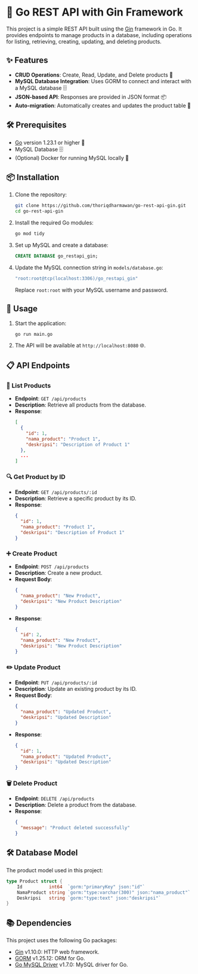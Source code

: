 # 🚀 Go REST API with Gin Framework

This project is a simple REST API built using the [Gin](https://gin-gonic.com/) framework in Go. It provides endpoints to manage products in a database, including operations for listing, retrieving, creating, updating, and deleting products.

## ✨ Features

- **CRUD Operations**: Create, Read, Update, and Delete products 📝
- **MySQL Database Integration**: Uses GORM to connect and interact with a MySQL database 🗄️
- **JSON-based API**: Responses are provided in JSON format 📦
- **Auto-migration**: Automatically creates and updates the product table 🔄

## 🛠️ Prerequisites

- [Go](https://golang.org/dl/) version 1.23.1 or higher 🚀
- MySQL Database 🗄️
- (Optional) Docker for running MySQL locally 🐳

## 📦 Installation

1. Clone the repository:

   ```bash
   git clone https://github.com/thoriqdharmawan/go-rest-api-gin.git
   cd go-rest-api-gin
   ```

2. Install the required Go modules:

   ```bash
   go mod tidy
   ```

3. Set up MySQL and create a database:

   ```sql
   CREATE DATABASE go_restapi_gin;
   ```

4. Update the MySQL connection string in `models/database.go`:
   ```go
   "root:root@tcp(localhost:3306)/go_restapi_gin"
   ```
   Replace `root:root` with your MySQL username and password.

## 🚀 Usage

1. Start the application:

   ```bash
   go run main.go
   ```

2. The API will be available at `http://localhost:8080` 🌐.

## 📋 API Endpoints

### 📄 List Products

- **Endpoint**: `GET /api/products`
- **Description**: Retrieve all products from the database.
- **Response**:
  ```json
  [
    {
      "id": 1,
      "nama_product": "Product 1",
      "deskripsi": "Description of Product 1"
    },
    ...
  ]
  ```

### 🔍 Get Product by ID

- **Endpoint**: `GET /api/products/:id`
- **Description**: Retrieve a specific product by its ID.
- **Response**:
  ```json
  {
    "id": 1,
    "nama_product": "Product 1",
    "deskripsi": "Description of Product 1"
  }
  ```

### ➕ Create Product

- **Endpoint**: `POST /api/products`
- **Description**: Create a new product.
- **Request Body**:
  ```json
  {
    "nama_product": "New Product",
    "deskripsi": "New Product Description"
  }
  ```
- **Response**:
  ```json
  {
    "id": 2,
    "nama_product": "New Product",
    "deskripsi": "New Product Description"
  }
  ```

### ✏️ Update Product

- **Endpoint**: `PUT /api/products/:id`
- **Description**: Update an existing product by its ID.
- **Request Body**:
  ```json
  {
    "nama_product": "Updated Product",
    "deskripsi": "Updated Description"
  }
  ```
- **Response**:
  ```json
  {
    "id": 1,
    "nama_product": "Updated Product",
    "deskripsi": "Updated Description"
  }
  ```

### 🗑️ Delete Product

- **Endpoint**: `DELETE /api/products`
- **Description**: Delete a product from the database.
- **Response**:
  ```json
  {
    "message": "Product deleted successfully"
  }
  ```

## 🛠️ Database Model

The product model used in this project:

```go
type Product struct {
    Id          int64  `gorm:"primaryKey" json:"id"`
    NamaProduct string `gorm:"type:varchar(300)" json:"nama_product"`
    Deskripsi   string `gorm:"type:text" json:"deskripsi"`
}
```

## 📚 Dependencies

This project uses the following Go packages:

- [Gin](https://github.com/gin-gonic/gin) v1.10.0: HTTP web framework.
- [GORM](https://gorm.io/) v1.25.12: ORM for Go.
- [Go MySQL Driver](https://github.com/go-sql-driver/mysql) v1.7.0: MySQL driver for Go.
